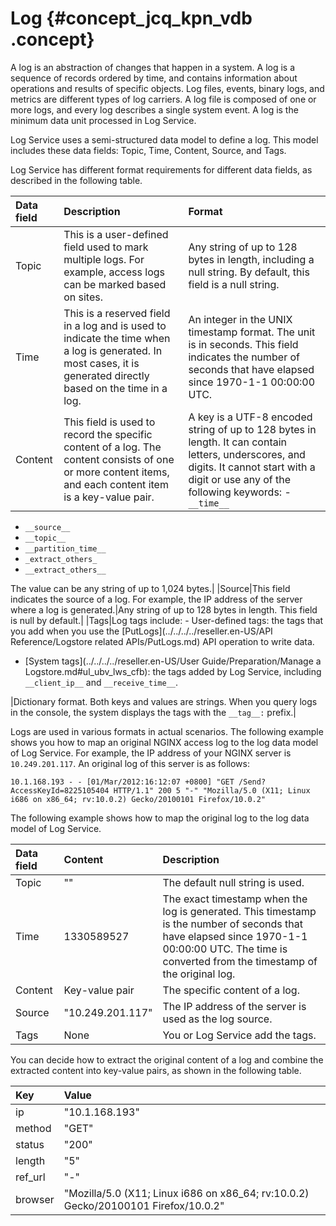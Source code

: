 # Log {#concept_jcq_kpn_vdb .concept}

A log is an abstraction of changes that happen in a system. A log is a sequence of records ordered by time, and contains information about operations and results of specific objects. Log files, events, binary logs, and metrics are different types of log carriers. A log file is composed of one or more logs, and every log describes a single system event. A log is the minimum data unit processed in Log Service.

Log Service uses a semi-structured data model to define a log. This model includes these data fields: Topic, Time, Content, Source, and Tags.

Log Service has different format requirements for different data fields, as described in the following table.

|Data field|Description|Format|
|:---------|:----------|:-----|
|Topic|This is a user-defined field used to mark multiple logs. For example, access logs can be marked based on sites.|Any string of up to 128 bytes in length, including a null string. By default, this field is a null string.|
|Time|This is a reserved field in a log and is used to indicate the time when a log is generated. In most cases, it is generated directly based on the time in a log.|An integer in the UNIX timestamp format. The unit is in seconds. This field indicates the number of seconds that have elapsed since 1970-1-1 00:00:00 UTC.|
|Content|This field is used to record the specific content of a log. The content consists of one or more content items, and each content item is a key-value pair.|A key is a UTF-8 encoded string of up to 128 bytes in length. It can contain letters, underscores, and digits. It cannot start with a digit or use any of the following keywords: -   `__time__`
-   `__source__`
-   `__topic__`
-   `__partition_time__`
-   `_extract_others_`
-   `__extract_others__`

 The value can be any string of up to 1,024 bytes.|
|Source|This field indicates the source of a log. For example, the IP address of the server where a log is generated.|Any string of up to 128 bytes in length. This field is null by default.|
|Tags|Log tags include: -   User-defined tags: the tags that you add when you use the [PutLogs](../../../../reseller.en-US/API Reference/Logstore related APIs/PutLogs.md) API operation to write data.
-   [System tags](../../../../reseller.en-US/User Guide/Preparation/Manage a Logstore.md#ul_ubv_lws_cfb): the tags added by Log Service, including `__client_ip__` and `__receive_time__`.

 |Dictionary format. Both keys and values are strings. When you query logs in the console, the system displays the tags with the `__tag__:` prefix.|

Logs are used in various formats in actual scenarios. The following example shows you how to map an original NGINX access log to the log data model of Log Service. For example, the IP address of your NGINX server is `10.249.201.117`. An original log of this server is as follows:

``` {#codeblock_ecx_ewo_lur}
10.1.168.193 - - [01/Mar/2012:16:12:07 +0800] "GET /Send? AccessKeyId=8225105404 HTTP/1.1" 200 5 "-" "Mozilla/5.0 (X11; Linux i686 on x86_64; rv:10.0.2) Gecko/20100101 Firefox/10.0.2"
```

The following example shows how to map the original log to the log data model of Log Service.

|Data field|Content|Description|
|:---------|:------|:----------|
|Topic|""|The default null string is used.|
|Time|1330589527|The exact timestamp when the log is generated. This timestamp is the number of seconds that have elapsed since 1970-1-1 00:00:00 UTC. The time is converted from the timestamp of the original log.|
|Content|Key-value pair|The specific content of a log.|
|Source|"10.249.201.117"|The IP address of the server is used as the log source.|
|Tags|None|You or Log Service add the tags.|

You can decide how to extract the original content of a log and combine the extracted content into key-value pairs, as shown in the following table.

|Key|Value|
|:--|:----|
|ip|"10.1.168.193"|
|method|"GET"|
|status|"200"|
|length|"5"|
|ref\_url|"-"|
|browser|"Mozilla/5.0 \(X11; Linux i686 on x86\_64; rv:10.0.2\) Gecko/20100101 Firefox/10.0.2"|

